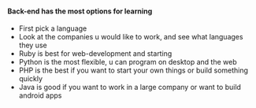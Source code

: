 #### Back-end has the most options for learning
   * First pick a language
   * Look at the companies u would like to work, and see what languages they use 
   * Ruby is best for web-development and starting 
   * Python is the most flexible, u can program on desktop and the web 
   * PHP is the best if you want to start your own things or build something quickly 
   * Java is good if you want to work in a large company or want to build android apps
  
